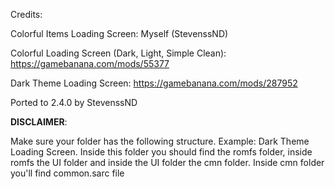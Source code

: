 Credits:

Colorful Items Loading Screen: Myself (StevenssND)

Colorful Loading Screen (Dark, Light, Simple Clean): https://gamebanana.com/mods/55377

Dark Theme Loading Screen: https://gamebanana.com/mods/287952

Ported to 2.4.0 by StevenssND

**DISCLAIMER**: 

Make sure your folder has the following structure. Example: Dark Theme Loading Screen. Inside this folder you should find the romfs folder, inside romfs the UI folder and inside the UI folder the cmn folder. Inside cmn folder you'll find common.sarc file
